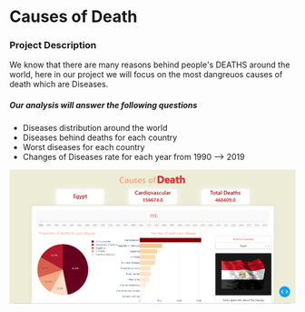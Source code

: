 # Causes of Death

### Project Description
We know that there are many reasons behind people's DEATHS around the world,
here in our project we will focus on the most dangreuos causes of death which are Diseases.

##### Our analysis will answer the following questions
- Diseases distribution around the world 
- Diseases behind deaths for each country 
- Worst diseases for each country 
- Changes of Diseases rate for each year from 1990 --> 2019 

![This is an image](/assets/Cause_of_deaths.png)
